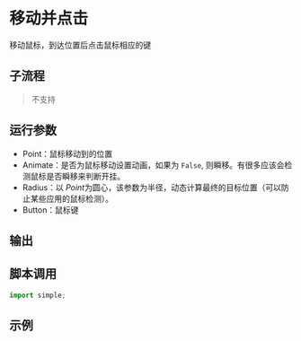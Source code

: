 # 移动并点击 
移动鼠标，到达位置后点击鼠标相应的键

## 子流程
> 不支持


## 运行参数

* Point：鼠标移动到的位置
* Animate：是否为鼠标移动设置动画，如果为 `False`, 则瞬移。有很多应该会检测鼠标是否瞬移来判断开挂。
* Radius：以 *Point*为圆心，该参数为半径，动态计算最终的目标位置（可以防止某些应用的鼠标检测）。
* Button：鼠标键

## 输出



## 脚本调用

```python
import simple;

```

## 示例